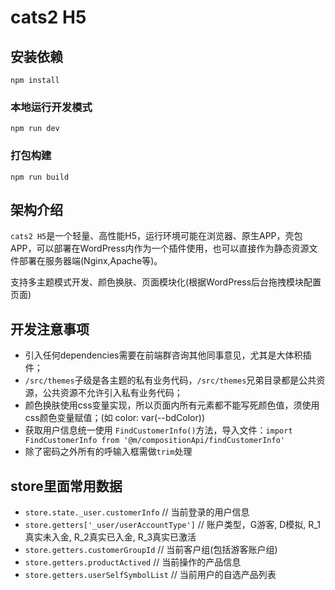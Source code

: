 # cats2 H5

## 安装依赖
```
npm install
```

### 本地运行开发模式
```
npm run dev
```

### 打包构建
```
npm run build
```

## 架构介绍

`cats2 H5`是一个轻量、高性能H5，运行环境可能在浏览器、原生APP，壳包APP，可以部署在WordPress内作为一个插件使用，也可以直接作为静态资源文件部署在服务器端(Nginx,Apache等)。

支持多主题模式开发、颜色换肤、页面模块化(根据WordPress后台拖拽模块配置页面)

## 开发注意事项

- 引入任何dependencies需要在前端群咨询其他同事意见，尤其是大体积插件；
- `/src/themes`子级是各主题的私有业务代码，`/src/themes`兄弟目录都是公共资源，公共资源不允许引入私有业务代码；
- 颜色换肤使用css变量实现，所以页面内所有元素都不能写死颜色值，须使用css颜色变量赋值；(如 color: var(--bdColor))
- 获取用户信息统一使用 `FindCustomerInfo()`方法，导入文件：`import FindCustomerInfo from '@m/compositionApi/findCustomerInfo'`
- 除了密码之外所有的呼输入框需做`trim`处理


## store里面常用数据
- `store.state._user.customerInfo` // 当前登录的用户信息
- `store.getters['_user/userAccountType']` // 账户类型，G游客, D模拟, R_1真实未入金, R_2真实已入金, R_3真实已激活
- `store.getters.customerGroupId` // 当前客户组(包括游客账户组)
- `store.getters.productActived` // 当前操作的产品信息
- `store.getters.userSelfSymbolList` // 当前用户的自选产品列表

